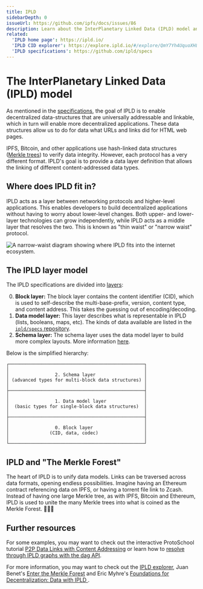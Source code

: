 ```yaml
---
title: IPLD
sidebarDepth: 0
issueUrl: https://github.com/ipfs/docs/issues/86
description: Learn about the InterPlanetary Linked Data (IPLD) model and how it forms an important ingredient in IPFS.
related:
  'IPLD home page': https://ipld.io/
  'IPLD CID explorer': https://explore.ipld.io/#/explore/QmY7Yh4UquoXHLPFo2XbhXkhBvFoPwmQUSa92pxnxjQuPU
  'IPLD specifications': https://github.com/ipld/specs
---
```


# The InterPlanetary Linked Data (IPLD) model

As mentioned in the [specifications](https://github.com/ipld/specs), the goal of IPLD is to enable decentralized data-structures that are universally addressable and linkable, which in turn will enable more decentralized applications. These data structures allow us to do for data what URLs and links did for HTML web pages.

IPFS, Bitcoin, and other applications use hash-linked data structures ([Merkle trees](https://docs-beta.ipfs.io/concepts/merkle-dag/)) to verify data integrity. However, each protocol has a very different format. IPLD's goal is to provide a data layer definition that allows the linking of different content-addressed data types.

## Where does IPLD fit in?

IPLD acts as a layer between networking protocols and higher-level applications. This enables developers to build decentralized applications without having to worry about lower-level changes. Both upper- and lower-layer technologies can grow independently, while IPLD acts as a middle layer that resolves the two. This is known as "thin waist" or "narrow waist" protocol.

![A narrow-waist diagram showing where IPLD fits into the internet ecosystem.](https://gateway.ipfs.io/ipfs/QmXgrfpCcSFfXnXqSz6G3V9E21pTZdBmVdsBQCkr86kHXP)

## The IPLD layer model

The IPLD specifications are divided into [layers](https://github.com/ipld/specs#ipld-layer-model):

0. **Block layer:** The block layer contains the content identifier (CID), which is used to self-describe the multi-base-prefix, version, content type, and content address. This takes the guessing out of encoding/decoding.
1. **Data model layer:** This layer describes what is representable in IPLD (lists, booleans, maps, etc). The kinds of data available are listed in the [`ipld/specs` repository](https://github.com/ipld/specs/blob/master/data-model-layer/data-model.md#kinds).
1. **Schema layer:** The schema layer uses the data model layer to build more complex layouts. More information [here](https://specs.ipld.io/schemas/).

Below is the simplified hierarchy:

```
┌──────────────────────────────────────────────────┐
│                                                  │
│                 2. Schema layer                  │
│ (advanced types for multi-block data structures) │
│                                                  │
├──────────────────────────────────────────────────┤
│                                                  │
│                 1. Data model layer              │
│  (basic types for single-block data structures)  │
│                                                  │
├──────────────────────────────────────────────────┤
│                                                  │
│                 0. Block layer                   │
│               (CID, data, codec)                 │
│                                                  │
└──────────────────────────────────────────────────┘
```

## IPLD and "The Merkle Forest"

The heart of IPLD is to unify data models. Links can be traversed across data formats, opening endless possibilities. Imagine having an Ethereum contract referencing data on IPFS, or having a torrent file link to Zcash. Instead of having one large Merkle tree, as with IPFS, Bitcoin and Ethereum, IPLD is used to unite the many Merkle trees into what is coined as the Merkle Forest. 🌳🌲🌴

## Further resources

For some examples, you may want to check out the interactive ProtoSchool tutorial [P2P Data Links with Content Addressing](https://proto.school/#/basics/) or learn how to [resolve through IPLD graphs with the dag API](https://github.com/ipfs/js-ipfs/tree/master/examples/traverse-ipld-graphs).

For more information, you may want to check out the [IPLD explorer](https://explore.ipld.io/), Juan Benet's [Enter the Merkle Forest](https://www.youtube.com/watch?v=Bqs_LzBjQyk&t=2s) and Eric Myhre's [Foundations for Decentralization: Data with IPLD
](https://media.ccc.de/v/gpn19-105-foundations-for-decentralization-data-with-ipld).
